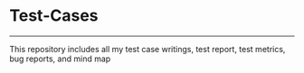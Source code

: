 # Test-Cases
***

This repository includes all my test case writings, test report, test metrics, bug reports, and mind map
